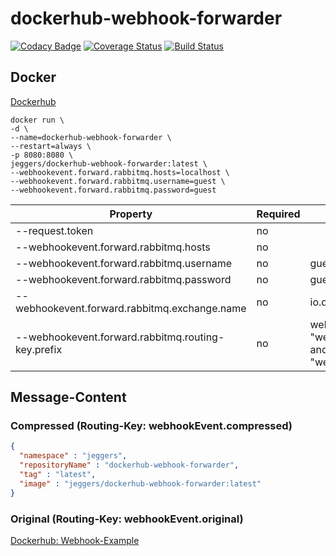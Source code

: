 dockerhub-webhook-forwarder
===========================

[![Codacy Badge](https://api.codacy.com/project/badge/grade/dc1758219a934b4bab3b662f32354101)](https://www.codacy.com/app/eggers-julian/dockerhub-webhook-forwarder)
[![Coverage Status](https://coveralls.io/repos/julian-eggers/dockerhub-webhook-forwarder/badge.svg?branch=master&service=github)](https://coveralls.io/github/julian-eggers/dockerhub-webhook-forwarder?branch=master)
[![Build Status](https://travis-ci.org/julian-eggers/dockerhub-webhook-forwarder.svg?branch=master)](https://travis-ci.org/julian-eggers/dockerhub-webhook-forwarder)


## Docker
[Dockerhub](https://hub.docker.com/r/jeggers/dockerhub-webhook-forwarder/)
```
docker run \
-d \
--name=dockerhub-webhook-forwarder \
--restart=always \
-p 8080:8080 \
jeggers/dockerhub-webhook-forwarder:latest \
--webhookevent.forward.rabbitmq.hosts=localhost \
--webhookevent.forward.rabbitmq.username=guest \
--webhookevent.forward.rabbitmq.password=guest
```

| Property | Required | Default |
| -------- | -------- | ------- |
| --request.token | no |  |
| --webhookevent.forward.rabbitmq.hosts | no |  |
| --webhookevent.forward.rabbitmq.username | no | guest |
| --webhookevent.forward.rabbitmq.password | no | guest |
| --webhookevent.forward.rabbitmq.exchange.name | no | io.docker |
| --webhookevent.forward.rabbitmq.routing-key.prefix | no | webhookEvent (results in "webhookEvent.compressed" and "webhookEvent.original") |


## Message-Content

### Compressed (Routing-Key: webhookEvent.compressed)
```json
{
  "namespace" : "jeggers",
  "repositoryName" : "dockerhub-webhook-forwarder",
  "tag" : "latest",
  "image" : "jeggers/dockerhub-webhook-forwarder:latest"
}
```

### Original (Routing-Key: webhookEvent.original)
[Dockerhub: Webhook-Example](https://docs.docker.com/docker-hub/webhooks/)